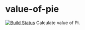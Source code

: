 # value-of-pie
[![Build Status](http://ec2-3-140-156-244.us-east-2.compute.amazonaws.com/buildStatus/icon?job=value-of-pie)](http://ec2-3-140-156-244.us-east-2.compute.amazonaws.com/job/value-of-pie/)
Calculate value of Pi.
